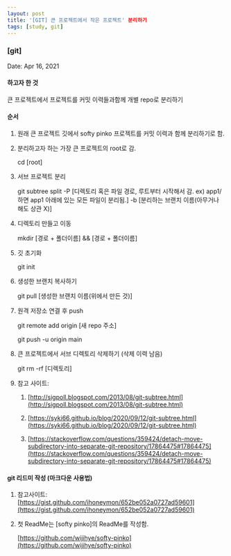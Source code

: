 ```yaml
---
layout: post
title: '[GIT] 큰 프로젝트에서 작은 프로젝트' 분리하기
tags: [study, git]
---
```


### [git]

Date: Apr 16, 2021

#### 하고자 한 것

큰 프로젝트에서 프로젝트를 커밋 이력들과함께 개별 repo로 분리하기

#### 순서

1. 원래 큰 프로젝트 깃에서 softy pinko 프로젝트를 커밋 이력과 함께 분리하기로 함.

2. 분리하고자 하는 가장 큰 프로젝트의 root로 감.

   cd [root]

3. 서브 프로젝트 분리

   git subtree split -P [디렉토리 혹은 파일 경로, 루트부터 시작해서 감. ex) app1/ 하면 app1 아래에 있는 모든 파일이 분리됨.] -b [분리하는 브랜치 이름(아무거나 해도 상관 X)]

4. 디렉토리 만들고 이동

   mkdir [경로 + 폴더이름] && [경로 + 폴더이름]

5. 깃 초기화

   git init

6. 생성한 브랜치 복사하기

   git pull [생성한 브랜치 이름(위에서 만든 것)]

7. 원격 저장소 연결 후 push

   git remote add origin [새 repo 주소]

   git push -u origin main

8. 큰 프로젝트에서 서브 디렉토리 삭제하기 (삭제 이력 남음)

   git rm -rf [디렉토리]

9. 참고 사이트:

   1. [http://sigpoll.blogspot.com/2013/08/git-subtree.html](http://sigpoll.blogspot.com/2013/08/git-subtree.html)

   2. [https://syki66.github.io/blog/2020/09/12/git-subtree.html](https://syki66.github.io/blog/2020/09/12/git-subtree.html)

   3. [https://stackoverflow.com/questions/359424/detach-move-subdirectory-into-separate-git-repository/17864475#17864475](https://stackoverflow.com/questions/359424/detach-move-subdirectory-into-separate-git-repository/17864475#17864475)

#### git 리드미 작성 (마크다운 사용법)

1. 참고사이트: [https://gist.github.com/ihoneymon/652be052a0727ad59601](https://gist.github.com/ihoneymon/652be052a0727ad59601)

2. 첫 ReadMe는 [softy pinko]의 ReadMe를 작성함.

   [https://github.com/wijihye/softy-pinko](https://github.com/wijihye/softy-pinko)
